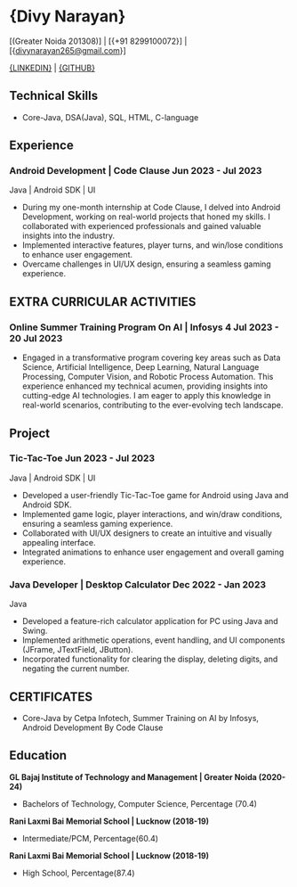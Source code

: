 

# {Divy Narayan}


[(Greater Noida 201308)] | [{+91 8299100072}] | [{divynarayan265@gmail.com}] 

[{LINKEDIN}](https://www.linkedin.com/in/divy-narayan) | [{GITHUB}](https://github.com/divynarayan)

<div className="vertical-spacer"></div>

## Technical Skills

- Core-Java, DSA(Java), SQL, HTML, C-language

<div className="vertical-spacer"></div>



## Experience

### Android Development | Code Clause <span class="spacer"></span>Jun 2023 - Jul 2023

<span class="spacer"></span>Java | Android SDK | UI

- During my one-month internship at Code Clause, I delved into Android Development, working on real-world projects that honed my skills. I collaborated with experienced professionals and gained valuable insights into the industry.
- Implemented interactive features, player turns, and win/lose conditions to enhance user engagement.
- Overcame challenges in UI/UX design, ensuring a seamless gaming experience.

<div className="vertical-spacer"></div>

## EXTRA CURRICULAR ACTIVITIES

### Online Summer Training Program On AI | Infosys<span class="spacer"></span> 4 Jul 2023 - 20 Jul 2023

<span class="spacer"></span>

- Engaged in a transformative program covering key areas such as Data Science, Artificial Intelligence, Deep Learning, Natural Language Processing, Computer Vision, and Robotic Process Automation. This experience enhanced my technical acumen, providing insights into cutting-edge AI technologies. I am eager to apply this knowledge in real-world scenarios, contributing to the ever-evolving tech landscape.




<div className="vertical-spacer"></div>

## Project


### Tic-Tac-Toe <span class="spacer"></span>Jun 2023 - Jul 2023

<span class="spacer"></span>Java | Android SDK | UI

- Developed a user-friendly Tic-Tac-Toe game for Android using Java and Android SDK.
- Implemented game logic, player interactions, and win/draw conditions, ensuring a seamless gaming experience.
- Collaborated with UI/UX designers to create an intuitive and visually appealing interface.
- Integrated animations to enhance user engagement and overall gaming experience.


### Java Developer |  Desktop Calculator <span class="spacer"></span>Dec 2022 - Jan 2023

<span class="spacer"></span>Java 

- Developed a feature-rich calculator application for PC using Java and Swing.
- Implemented arithmetic operations, event handling, and UI components (JFrame, JTextField, JButton).
- Incorporated functionality for clearing the display, deleting digits, and negating the current number.

<div className="vertical-spacer"></div>
<!-- Move this section above Technical Skills if you're a student/new grad -->

<div className="vertical-spacer"></div>

## CERTIFICATES

- Core-Java by Cetpa Infotech, Summer Training on AI by Infosys, Android Development By Code Clause 

<div className="vertical-spacer"></div>


## Education

**GL Bajaj Institute of Technology and Management | Greater Noida (2020-24)**
 - Bachelors of Technology, Computer Science, Percentage (70.4)<span class="spacer"></span>

**Rani Laxmi Bai Memorial School | Lucknow (2018-19)**
  - Intermediate/PCM, Percentage(60.4)<span class="spacer"></span>

**Rani Laxmi Bai Memorial School | Lucknow (2018-19)**
  - High School, Percentage(87.4)<span class="spacer"></span>

